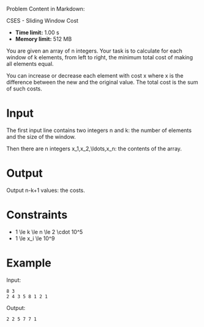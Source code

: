 Problem Content in Markdown:


CSES \- Sliding Window Cost




* **Time limit:** 1\.00 s
* **Memory limit:** 512 MB




You are given an array of n integers. Your task is to calculate for each window of k elements, from left to right, the minimum total cost of making all elements equal.


You can increase or decrease each element with cost x where x is the difference between the new and the original value. The total cost is the sum of such costs.


Input
=====


The first input line contains two integers n and k: the number of elements and the size of the window.


Then there are n integers x\_1,x\_2,\\ldots,x\_n: the contents of the array.


Output
======


Output n\-k\+1 values: the costs.


Constraints
===========


* 1 \\le k \\le n \\le 2 \\cdot 10^5
* 1 \\le x\_i \\le 10^9


Example
=======


Input:



```
8 3
2 4 3 5 8 1 2 1

```

Output:



```
2 2 5 7 7 1

```
 
